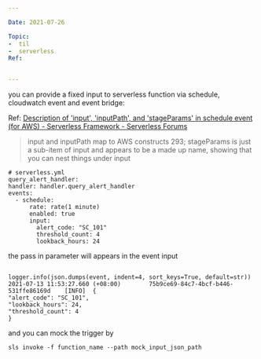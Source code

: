 ```yaml
---

Date: 2021-07-26

Topic:
-  til
-  serverless
Ref:


---
```


you can provide a fixed input to serverless function via schedule, cloudwatch event and event bridge:

Ref: [Description of 'input', 'inputPath', and 'stageParams' in schedule event (for AWS) - Serverless Framework - Serverless Forums](https://forum.serverless.com/t/description-of-input-inputpath-and-stageparams-in-schedule-event-for-aws/4323/4)

> input and inputPath map to AWS constructs 293; stageParams is just a sub-item of input and appears to be a made up name, showing that you can nest things under input

```
# serverless.yml
query_alert_handler:
handler: handler.query_alert_handler
events:
  - schedule:
	  rate: rate(1 minute)
	  enabled: true
	  input:
		alert_code: "SC_101"
		threshold_count: 4
		lookback_hours: 24

```

 the pass in parameter will appears in the event input

 ```

logger.info(json.dumps(event, indent=4, sort_keys=True, default=str))
2021-07-13 11:53:27.660 (+08:00)        75b9ce69-84c7-4bcf-b446-531ffe86169d    [INFO]  {
"alert_code": "SC_101",
"lookback_hours": 24,
"threshold_count": 4
}
 ```

and you can mock the trigger by

 ```
 sls invoke -f function_name --path mock_input_json_path
 ```
 
 
 

